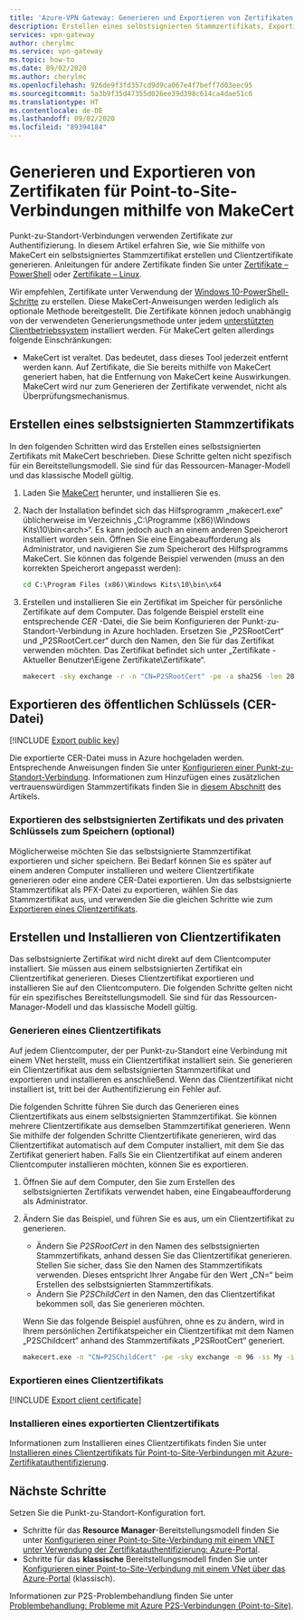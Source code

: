 ```yaml
---
title: 'Azure-VPN Gateway: Generieren und Exportieren von Zertifikaten für P2S: MakeCert'
description: Erstellen eines selbstsignierten Stammzertifikats, Exportieren des öffentlichen Schlüssels und Generieren von Clientzertifikaten mit MakeCert
services: vpn-gateway
author: cherylmc
ms.service: vpn-gateway
ms.topic: how-to
ms.date: 09/02/2020
ms.author: cherylmc
ms.openlocfilehash: 926de9f3fd357cd9d9ca067e4f7beff7d03eec95
ms.sourcegitcommit: 5a3b9f35d47355d026ee39d398c614ca4dae51c6
ms.translationtype: HT
ms.contentlocale: de-DE
ms.lasthandoff: 09/02/2020
ms.locfileid: "89394184"
---
```

# <a name="generate-and-export-certificates-for-point-to-site-connections-using-makecert"></a>Generieren und Exportieren von Zertifikaten für Point-to-Site-Verbindungen mithilfe von MakeCert

Punkt-zu-Standort-Verbindungen verwenden Zertifikate zur Authentifizierung. In diesem Artikel erfahren Sie, wie Sie mithilfe von MakeCert ein selbstsigniertes Stammzertifikat erstellen und Clientzertifikate generieren. Anleitungen für andere Zertifikate finden Sie unter [Zertifikate – PowerShell](vpn-gateway-certificates-point-to-site.md) oder [Zertifikate – Linux](vpn-gateway-certificates-point-to-site-linux.md).

Wir empfehlen, Zertifikate unter Verwendung der [Windows 10-PowerShell-Schritte](vpn-gateway-certificates-point-to-site.md) zu erstellen. Diese MakeCert-Anweisungen werden lediglich als optionale Methode bereitgestellt. Die Zertifikate können jedoch unabhängig von der verwendeten Generierungsmethode unter jedem [unterstützten Clientbetriebssystem](vpn-gateway-howto-point-to-site-resource-manager-portal.md#faq) installiert werden. Für MakeCert gelten allerdings folgende Einschränkungen:

* MakeCert ist veraltet. Das bedeutet, dass dieses Tool jederzeit entfernt werden kann. Auf Zertifikate, die Sie bereits mithilfe von MakeCert generiert haben, hat die Entfernung von MakeCert keine Auswirkungen. MakeCert wird nur zum Generieren der Zertifikate verwendet, nicht als Überprüfungsmechanismus.

## <a name="create-a-self-signed-root-certificate"></a><a name="rootcert"></a>Erstellen eines selbstsignierten Stammzertifikats

In den folgenden Schritten wird das Erstellen eines selbstsignierten Zertifikats mit MakeCert beschrieben. Diese Schritte gelten nicht spezifisch für ein Bereitstellungsmodell. Sie sind für das Ressourcen-Manager-Modell und das klassische Modell gültig.

1. Laden Sie [MakeCert](https://msdn.microsoft.com/library/windows/desktop/aa386968(v=vs.85).aspx) herunter, und installieren Sie es.
2. Nach der Installation befindet sich das Hilfsprogramm „makecert.exe“ üblicherweise im Verzeichnis „C:\Programme (x86)\Windows Kits\10\bin\<arch>“. Es kann jedoch auch an einem anderen Speicherort installiert worden sein. Öffnen Sie eine Eingabeaufforderung als Administrator, und navigieren Sie zum Speicherort des Hilfsprogramms MakeCert. Sie können das folgende Beispiel verwenden (muss an den korrekten Speicherort angepasst werden):

   ```cmd
   cd C:\Program Files (x86)\Windows Kits\10\bin\x64
   ```
3. Erstellen und installieren Sie ein Zertifikat im Speicher für persönliche Zertifikate auf dem Computer. Das folgende Beispiel erstellt eine entsprechende *CER* -Datei, die Sie beim Konfigurieren der Punkt-zu-Standort-Verbindung in Azure hochladen. Ersetzen Sie „P2SRootCert“ und „P2SRootCert.cer“ durch den Namen, den Sie für das Zertifikat verwenden möchten. Das Zertifikat befindet sich unter „Zertifikate - Aktueller Benutzer\Eigene Zertifikate\Zertifikate“.

   ```cmd
   makecert -sky exchange -r -n "CN=P2SRootCert" -pe -a sha256 -len 2048 -ss My
   ```

## <a name="export-the-public-key-cer"></a><a name="cer"></a>Exportieren des öffentlichen Schlüssels (CER-Datei)

[!INCLUDE [Export public key](../../includes/vpn-gateway-certificates-export-public-key-include.md)]

Die exportierte CER-Datei muss in Azure hochgeladen werden. Entsprechende Anweisungen finden Sie unter [Konfigurieren einer Punkt-zu-Standort-Verbindung](vpn-gateway-howto-point-to-site-resource-manager-portal.md#uploadfile). Informationen zum Hinzufügen eines zusätzlichen vertrauenswürdigen Stammzertifikats finden Sie in [diesem Abschnitt](vpn-gateway-howto-point-to-site-resource-manager-portal.md#add) des Artikels.

### <a name="export-the-self-signed-certificate-and-private-key-to-store-it-optional"></a>Exportieren des selbstsignierten Zertifikats und des privaten Schlüssels zum Speichern (optional)

Möglicherweise möchten Sie das selbstsignierte Stammzertifikat exportieren und sicher speichern. Bei Bedarf können Sie es später auf einem anderen Computer installieren und weitere Clientzertifikate generieren oder eine andere CER-Datei exportieren. Um das selbstsignierte Stammzertifikat als PFX-Datei zu exportieren, wählen Sie das Stammzertifikat aus, und verwenden Sie die gleichen Schritte wie zum [Exportieren eines Clientzertifikats](#clientexport).

## <a name="create-and-install-client-certificates"></a>Erstellen und Installieren von Clientzertifikaten

Das selbstsignierte Zertifikat wird nicht direkt auf dem Clientcomputer installiert. Sie müssen aus einem selbstsignierten Zertifikat ein Clientzertifikat generieren. Dieses Clientzertifikat exportieren und installieren Sie auf den Clientcomputern. Die folgenden Schritte gelten nicht für ein spezifisches Bereitstellungsmodell. Sie sind für das Ressourcen-Manager-Modell und das klassische Modell gültig.

### <a name="generate-a-client-certificate"></a><a name="clientcert"></a>Generieren eines Clientzertifikats

Auf jedem Clientcomputer, der per Punkt-zu-Standort eine Verbindung mit einem VNet herstellt, muss ein Clientzertifikat installiert sein. Sie generieren ein Clientzertifikat aus dem selbstsignierten Stammzertifikat und exportieren und installieren es anschließend. Wenn das Clientzertifikat nicht installiert ist, tritt bei der Authentifizierung ein Fehler auf. 

Die folgenden Schritte führen Sie durch das Generieren eines Clientzertifikats aus einem selbstsignierten Stammzertifikat. Sie können mehrere Clientzertifikate aus demselben Stammzertifikat generieren. Wenn Sie mithilfe der folgenden Schritte Clientzertifikate generieren, wird das Clientzertifikat automatisch auf dem Computer installiert, mit dem Sie das Zertifikat generiert haben. Falls Sie ein Clientzertifikat auf einem anderen Clientcomputer installieren möchten, können Sie es exportieren.
 
1. Öffnen Sie auf dem Computer, den Sie zum Erstellen des selbstsignierten Zertifikats verwendet haben, eine Eingabeaufforderung als Administrator.
2. Ändern Sie das Beispiel, und führen Sie es aus, um ein Clientzertifikat zu generieren.
   * Ändern Sie *P2SRootCert* in den Namen des selbstsignierten Stammzertifikats, anhand dessen Sie das Clientzertifikat generieren. Stellen Sie sicher, dass Sie den Namen des Stammzertifikats verwenden. Dieses entspricht Ihrer Angabe für den Wert „CN=“ beim Erstellen des selbstsignierten Stammzertifikats.
   * Ändern Sie *P2SChildCert* in den Namen, den das Clientzertifikat bekommen soll, das Sie generieren möchten.

   Wenn Sie das folgende Beispiel ausführen, ohne es zu ändern, wird in Ihrem persönlichen Zertifikatspeicher ein Clientzertifikat mit dem Namen „P2SChildcert“ anhand des Stammzertifikats „P2SRootCert“ generiert.

   ```cmd
   makecert.exe -n "CN=P2SChildCert" -pe -sky exchange -m 96 -ss My -in "P2SRootCert" -is my -a sha256
   ```

### <a name="export-a-client-certificate"></a><a name="clientexport"></a>Exportieren eines Clientzertifikats

[!INCLUDE [Export client certificate](../../includes/vpn-gateway-certificates-export-client-cert-include.md)]

### <a name="install-an-exported-client-certificate"></a><a name="install"></a>Installieren eines exportierten Clientzertifikats

Informationen zum Installieren eines Clientzertifikats finden Sie unter [Installieren eines Clientzertifikats für Point-to-Site-Verbindungen mit Azure-Zertifikatauthentifizierung](point-to-site-how-to-vpn-client-install-azure-cert.md).

## <a name="next-steps"></a>Nächste Schritte

Setzen Sie die Punkt-zu-Standort-Konfiguration fort. 

* Schritte für das **Resource Manager**-Bereitstellungsmodell finden Sie unter [Konfigurieren einer Point-to-Site-Verbindung mit einem VNET unter Verwendung der Zertifikatauthentifizierung: Azure-Portal](vpn-gateway-howto-point-to-site-resource-manager-portal.md).
* Schritte für das **klassische** Bereitstellungsmodell finden Sie unter [Konfigurieren einer Point-to-Site-Verbindung mit einem VNet über das Azure-Portal](vpn-gateway-howto-point-to-site-classic-azure-portal.md) (klassisch).

Informationen zur P2S-Problembehandlung finden Sie unter [Problembehandlung: Probleme mit Azure P2S-Verbindungen (Point-to-Site)](vpn-gateway-troubleshoot-vpn-point-to-site-connection-problems.md).